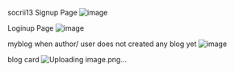 socrii13
Signup Page
![image](https://github.com/user-attachments/assets/c73dbcda-6ab7-456f-be32-cbccbe4a5e58)

Loginup Page
![image](https://github.com/user-attachments/assets/fd56fa7b-7a37-41cb-86bf-cd0884fa26ad)

myblog 
when author/ user does not created any blog yet
![image](https://github.com/user-attachments/assets/048d09c7-5123-438f-b0e5-773b5ae5eeda)
  
blog card
![Uploading image.png…]()
